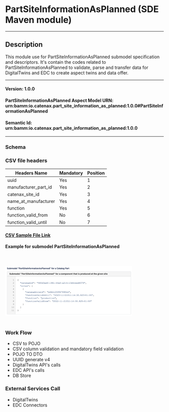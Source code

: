  # PartSiteInformationAsPlanned (SDE Maven module)
---
## Description

This module use for PartSiteInformationAsPlanned submodel specification and descriptors. It's contain the codes related to PartSiteInformationAsPlanned to validate, parse and transfer data for DigitalTwins and EDC to create aspect twins and data offer.

---
#### Version: 1.0.0
#### PartSiteInformationAsPlanned Aspect Model URN: urn:bamm:io.catenax.part_site_information_as_planned:1.0.0#PartSiteInformationAsPlanned
#### Semantic Id: urn:bamm:io.catenax.part_site_information_as_planned:1.0.0
---

### Schema

### CSV file headers

| Headers Name       	       		| Mandatory                     | Position 	|
|-------------------------------	|-----------------------------	|--------	|
| uuid 			     				| Yes 							| 	 1	   	|
| manufacturer_part_id  	       	| Yes                           | 	 2	  	|
| catenax_site_id 		      		| Yes                           | 	 3	  	|
| name_at_manufacturer    		 	| Yes                     		| 	 4	 	|
| function						 	| Yes                           |    5 	 	|
| function_valid_from	 			| No                           	|    6 	 	|
| function_valid_until	 			| No                           	|    7 	 	|

#### [CSV Sample File Link]

#### Example for submodel PartSiteInformationAsPlanned

<br/><br/><img src="src/main/resources/images/partsiteinformationasplanned.png" height="60%" width="80%"/><br/><br/>

### Work Flow 

 - CSV to POJO
 - CSV column validation and mandatory field validation
 - POJO TO DTO
 - UUID generate v4
 - DigitalTwins API's calls 
 - EDC API's calls
 - DB Store
 
### External Services Call

 - DigitalTwins
 - EDC Connectors
 
[CSV Sample File Link]: src/main/resources/partSiteInformationAsPlanned.csv
